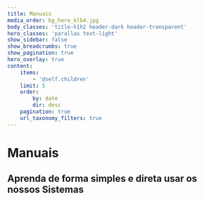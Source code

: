 ```yaml
---
title: Manuais
media_order: bg_hero_klb4.jpg
body_classes: 'title-h1h2 header-dark header-transparent'
hero_classes: 'parallax text-light'
show_sidebar: false
show_breadcrumbs: true
show_pagination: true
hero_overlay: true
content:
    items:
        - '@self.children'
    limit: 5
    order:
        by: date
        dir: desc
    pagination: true
    url_taxonomy_filters: true
---
```


# Manuais
## Aprenda de forma simples e direta usar os nossos Sistemas